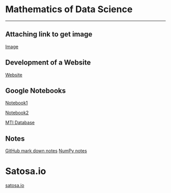 # Mathematics of Data Science

<hr>

## Attaching link to get image

[Image](https://github.com/dmargni/Math-for-data-science/blob/eb955175b60756fac205bbdeed5aee94452a6103/floridaatlanticuniversityfront.jpg)

## Development of a Website

[Website](https://dmargni.github.io/Math-for-data-science/)

## Google Notebooks
[Notebook1](https://colab.research.google.com/drive/1y-yz7dJ6TTgrUzfhAHNdeqSU1HP29GZl)

[Notebook2](https://colab.research.google.com/drive/1cYJHbCGW_7ZGhqttEllTlyoAQzLBepHD)

[MTI Database](https://colab.research.google.com/drive/1kHdUUEayN_P7rFj0Re5Oq7_H_qj7iYFr)

## Notes

[GitHub mark down notes](https://github.com/dmargni/Math-for-data-science/blob/8b80bed9b2cb4cc5a9abed1989e5aaba27457d37/GitHub%20mark%20down%20notes.md)
[
NumPy notes](https://github.com/dmargni/Math-for-data-science/blob/992b0ab20d8f61cae9b087a7c8ffa8cc708d0b26/numPy%20notes.md)

# Satosa.io
[satosa.io](https://setosa.io/ev/ordinary-least-squares-regression/)
